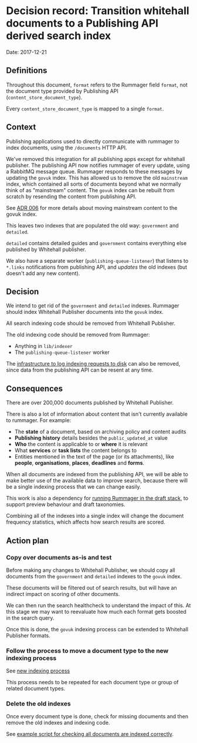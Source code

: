 # Decision record: Transition whitehall documents to a Publishing API derived search index

Date: 2017-12-21

## Definitions

Throughout this document, `format` refers to the Rummager field `format`, not the document type provided by Publishing API (`content_store_document_type`).

Every `content_store_document_type` is mapped to a single `format`.

## Context
Publishing applications used to directly communicate with rummager to index
documents, using the `/documents` HTTP API.

We've removed this integration for all publishing apps except for whitehall publisher.
The publishing API now notifies rummager of every update, using a RabbitMQ
message queue. Rummager responds to these messages by updating the `govuk`
index. This has allowed us to remove the old `mainstream` index, which contained
all sorts of documents beyond what we normally think of as "mainstream" content.
The `govuk` index can be rebuilt from scratch by resending the content
from publishing API.

See [ADR 006](adr-004-transition-mainstream-to-publishing-api-index.md) for more
details about moving mainstream content to the govuk index.

This leaves two indexes that are populated the old way: `government` and `detailed`.

`detailed` contains detailed guides and `government` contains everything else
published by Whitehall publisher.

We also have a separate worker (`publishing-queue-listener`) that listens to
`*.links` notifications from publishing API, and *updates* the old indexes
(but doesn't add any new content).

## Decision

We intend to get rid of the `government` and `detailed` indexes. Rummager
should index Whitehall Publisher documents into the `govuk` index.

All search indexing code should be removed from Whitehall Publisher.

The old indexing code should be removed from Rummager:

- Anything in `lib/indexer`
- The `publishing-queue-listener` worker

The [infrastructure to log indexing requests to disk](https://docs.publishing.service.gov.uk/manual/rummager-traffic-replay.html) can also be removed,
since data from the publishing API can be resent at any time.

## Consequences

There are over 200,000 documents published by Whitehall Publisher.

There is also a lot of information about content that isn't currently available to rummager. For example:

- The **state** of a document, based on archiving policy and content audits
- **Publishing history** details besides the `public_updated_at` value
- **Who** the content is applicable to or **where** it is relevant
- What **services** or **task lists** the content belongs to
- Entities mentioned in the text of the page (or its attachments), like **people**, **organisations**, **places**, **deadlines** and **forms**.

When all documents are indexed from the publishing API, we will be able to make better use of the available data to improve search,
because there will be a single indexing process that we can change easily.

This work is also a dependency for [running Rummager in the draft stack](https://github.com/alphagov/govuk-rfcs/pull/86), to support preview behaviour and draft taxonomies.

Combining all of the indexes into a single index will change the document frequency statistics, which affects how search results are scored.



## Action plan

### Copy over documents as-is and test
Before making any changes to Whitehall Publisher, we should copy all documents from the `government` and `detailed` indexes to the `govuk` index.

These documents will be filtered out of search results, but will have an indirect impact on scoring of other documents.

We can then run the search healthcheck to understand the impact of this. At this stage we may want to reevaluate how much each format gets boosted in the search query.

Once this is done, the `govuk` indexing process can be extended to Whitehall Publisher formats.

### Follow the process to move a document type to the new indexing process
See [new indexing process](https://github.com/alphagov/rummager/blob/master/docs/new-indexing-process.md)

 This process needs to be repeated for each document type or group of related document types.

### Delete the old indexes
Once every document type is done, check for missing documents and then remove the old indexes and indexing code.

See [example script for checking all documents are indexed correctly](https://github.com/alphagov/rummager/pull/1120).
